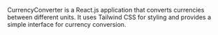 CurrencyConverter is a React.js application that converts currencies between different units. It uses Tailwind CSS for styling and provides a simple interface for currency conversion.
